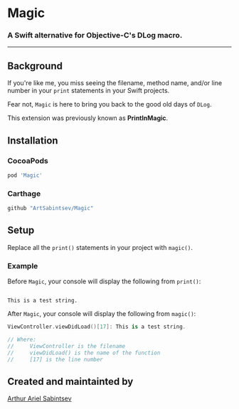 # Magic

### A Swift alternative for Objective-C's DLog macro.

---

## Background

If you're like me, you miss seeing the filename, method name, and/or line number in your `print` statements in your Swift projects.

Fear not, `Magic` is here to bring you back to the good old days of `DLog`.

This extension was previously known as **PrintlnMagic**.

## Installation

### **CocoaPods**
``` ruby
pod 'Magic'
```

### **Carthage**
``` swift
github "ArtSabintsev/Magic"
```


## Setup

Replace all the `print()` statements in your project with `magic()`.

### Example
Before `Magic`, your console will display the following from `print()`:

```

This is a test string.

```

After `Magic`, your console will display the following from `magic()`:

```swift
ViewController.viewDidLoad()[17]: This is a test string.

// Where:
//     ViewController is the filename
//     viewDidLoad() is the name of the function
//     [17] is the line number
```

## Created and maintainted by
[Arthur Ariel Sabintsev](http://www.sabintsev.com)
